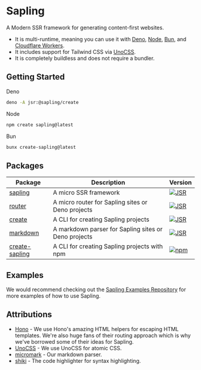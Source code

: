 # Sapling

A Modern SSR framework for generating content-first websites. 

 - It is multi-runtime, meaning you can use it with [Deno](https://deno.com/), [Node](https://nodejs.org/), [Bun](https://bun.sh/), and [Cloudflare Workers](https://developers.cloudflare.com/workers/). 
 - It includes support for Tailwind CSS via [UnoCSS](https://github.com/unocss/unocss).
 - It is completely buildless and does not require a bundler.


## Getting Started  

Deno

```bash
deno -A jsr:@sapling/create
```

Node

```bash
npm create sapling@latest
```

Bun

```bash
bunx create-sapling@latest
```

## Packages

| Package | Description | Version |
|---------|-------------|-----|
| [sapling](./packages/sapling/) | A micro SSR framework | [![JSR](https://jsr.io/badges/@sapling/sapling)](https://jsr.io/@sapling/sapling) |
| [router](./packages/router/) | A micro router for Sapling sites or Deno projects | [![JSR](https://jsr.io/badges/@sapling/router)](https://jsr.io/@sapling/router) |
| [create](./packages/create/) | A CLI for creating Sapling projects | [![JSR](https://jsr.io/badges/@sapling/create)](https://jsr.io/@sapling/create) |
| [markdown](./packages/markdown/) | A markdown parser for Sapling sites or Deno projects | [![JSR](https://jsr.io/badges/@sapling/markdown)](https://jsr.io/@sapling/markdown) |
| [create-sapling](./packages/create-sapling/) | A CLI for creating Sapling projects with npm | [![npm](https://img.shields.io/npm/v/create-sapling.svg)](https://www.npmjs.com/package/create-sapling) |


## Examples

We would recommend checking out the [Sapling Examples Repository](https://github.com/withsapling/examples) for more examples of how to use Sapling.

## Attributions

- [Hono](https://github.com/honojs/hono) - We use Hono's amazing HTML helpers for escaping HTML templates. We're also huge fans of their routing approach which is why we've borrowed some of their ideas for Sapling.
- [UnoCSS](https://github.com/unocss/unocss) - We use UnoCSS for atomic CSS.
- [micromark](https://github.com/micromark/micromark) - Our markdown parser.
- [shiki](https://github.com/shikijs/shiki) - The code highlighter for syntax highlighting.
